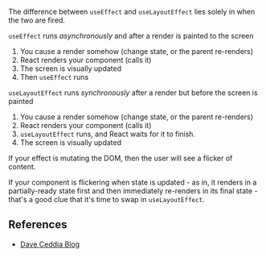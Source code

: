The difference between `useEffect` and `useLayoutEffect` lies solely in when the two are fired.

`useEffect` runs _asynchronously_ and after a render is painted to the screen

1. You cause a render somehow (change state, or the parent re-renders)
2. React renders your component (calls it)
3. The screen is visually updated
4. Then `useEffect` runs

`useLayoutEffect` runs _synchronously_ after a render but before the screen is painted

1. You cause a render somehow (change state, or the parent re-renders)
2. React renders your component (calls it)
3. `useLayoutEffect` runs, and React waits for it to finish.
4. The screen is visually updated

If your effect is mutating the DOM, then the user will see a flicker of content.

If your component is flickering when state is updated - as in, it renders in a
partially-ready state first and then immediately re-renders in its final state - that's a good clue that it's time to swap in `useLayoutEffect`.

## References

- [Dave Ceddia Blog](https://daveceddia.com/useeffect-vs-uselayouteffect/)
